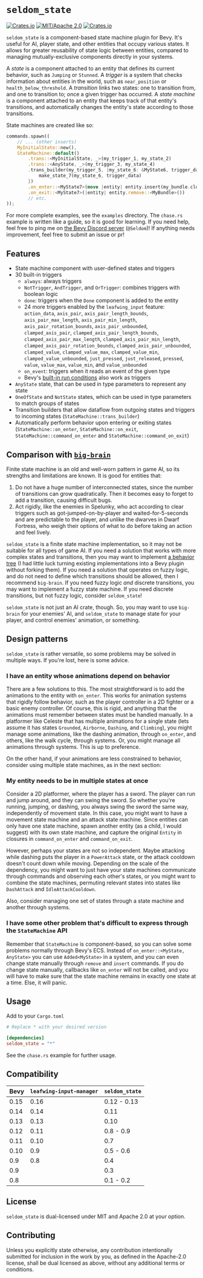 # `seldom_state`

[![Crates.io](https://img.shields.io/crates/v/seldom_state.svg)](https://crates.io/crates/seldom_state)
[![MIT/Apache 2.0](https://img.shields.io/badge/license-MIT%2FApache-blue.svg)](https://github.com/Seldom-SE/seldom_state#license)
[![Crates.io](https://img.shields.io/crates/d/seldom_state.svg)](https://crates.io/crates/seldom_state)

`seldom_state` is a component-based state machine plugin for Bevy. It's useful for AI, player state,
and other entities that occupy various states. It allows for greater reusability of state logic
between entities, compared to managing mutually-exclusive components directly in your systems.

A *state* is a component attached to an entity that defines its current behavior, such as `Jumping`
or `Stunned`. A *trigger* is a system that checks information about entities in the world, such as
`near_position` or `health_below_threshold`. A *transition* links two states: one to transition
from, and one to transition to; once a given trigger has occurred. A *state machine* is a component
attached to an entity that keeps track of that entity's transitions, and automatically changes the
entity's state according to those transitions.

State machines are created like so:

```Rust
commands.spawn((
    // ... (other inserts)
    MyInitialState::new(),
    StateMachine::default()
        .trans::<MyInitialState, _>(my_trigger_1, my_state_2)
        .trans::<AnyState, _>(my_trigger_3, my_state_4)
        .trans_builder(my_trigger_5, |my_state_6: &MyState6, trigger_data| {
            make_state_7(my_state_6, trigger_data)
        })
        .on_enter::<MyState7>(move |entity| entity.insert(my_bundle.clone()))
        .on_exit::<MyState7>(|entity| entity.remove::<MyBundle>())
        // etc.
));
```

For more complete examples, see the `examples` directory. The `chase.rs` example is written like a
guide, so it is good for learning. If you need help, feel free to ping me on
[the Bevy Discord server](https://discord.com/invite/bevy) (`@Seldom`)! If anything needs
improvement, feel free to submit an issue or pr!

## Features

- State machine component with user-defined states and triggers
- 30 built-in triggers
    - `always`: always triggers
    - `NotTrigger`, `AndTrigger`, and `OrTrigger`: combines triggers with boolean logic
    - `done`: triggers when the `Done` component is added to the entity
    - 24 more triggers enabled by the `leafwing_input` feature: `action_data`, `axis_pair`,
    `axis_pair_length_bounds`, `axis_pair_max_length`, `axis_pair_min_length`,
    `axis_pair_rotation_bounds`, `axis_pair_unbounded`, `clamped_axis_pair`,
    `clamped_axis_pair_length_bounds`, `clamped_axis_pair_max_length`,
    `clamped_axis_pair_min_length`, `clamped_axis_pair_rotation_bounds`,
    `clamped_axis_pair_unbounded`, `clamped_value`, `clamped_value_max`, `clamped_value_min`,
    `clamped_value_unbounded`, `just_pressed`, `just_released`, `pressed`, `value`, `value_max`,
    `value_min`, and `value_unbounded`
    - `on_event`: triggers when it reads an event of the given type
    - Bevy's [built-in run conditions](https://docs.rs/bevy/latest/bevy/ecs/schedule/common_conditions/index.html)
    also work as triggers
- `AnyState` state, that can be used in type parameters to represent any state
- `OneOfState` and `NotState` states, which can be used in type parameters to match groups of states
- Transition builders that allow dataflow from outgoing states and triggers to incoming states
(`StateMachine::trans_builder`)
- Automatically perform behavior upon entering or exiting states (`StateMachine::on_enter`,
`StateMachine::on_exit`, `StateMachine::command_on_enter` and `StateMachine::command_on_exit`)

## Comparison with [`big-brain`](https://github.com/zkat/big-brain)

Finite state machine is an old and well-worn pattern in game AI, so its strengths and limitations
are known. It is good for entities that:

1. Do not have a huge number of interconnected states, since the number of transitions can grow
quadratically. Then it becomes easy to forget to add a transition, causing difficult bugs.
2. Act rigidly, like the enemies in Spelunky, who act according to clear triggers such as
got-jumped-on-by-player and waited-for-5-seconds and are predictable to the player, and unlike the
dwarves in Dwarf Fortress, who weigh their options of what to do before taking an action and feel
lively.

`seldom_state` is a finite state machine implementation, so it may not be suitable for all types of
game AI. If you need a solution that works with more complex states and transitions, then you may
want to implement
[a behavior tree](https://www.gamedeveloper.com/programming/behavior-trees-for-ai-how-they-work) (I
had little luck turning existing implementations into a Bevy plugin without forking them). If you
need a solution that operates on fuzzy logic, and do not need to define which transitions should be
allowed, then I recommend `big-brain`. If you need fuzzy logic *and* discrete transitions, you may
want to implement a fuzzy state machine. If you need discrete transitions, but not fuzzy logic,
consider `seldom_state`!

`seldom_state` is not just an AI crate, though. So, you may want to use `big-brain` for your
enemies' AI, and `seldom_state` to manage state for your player, and control enemies' animation, or
something.

## Design patterns

`seldom_state` is rather versatile, so some problems may be solved in multiple ways. If you're lost,
here is some advice.

### I have an entity whose animations depend on behavior

There are a few solutions to this. The most straightforward is to add the animations to the entity
with `on_enter`. This works for animation systems that rigidly follow behavior, such as the player
controller in a 2D fighter or a basic enemy controller. Of course, this is rigid, and anything that
the animations must remember between states must be handled manually. In a platformer like Celeste
that has multiple animations for a single state (lets assume it has states `Grounded`, `Airborne`,
`Dashing`, and `Climbing`), you might manage some animations, like the dashing animation, through
`on_enter`, and others, like the walk cycle, through systems. Or, you might manage all animations
through systems. This is up to preference.

On the other hand, if your animations are less constrained to behavior, consider using multiple
state machines, as in the next section:

### My entity needs to be in multiple states at once

Consider a 2D platformer, where the player has a sword. The player can run and jump around, and they
can swing the sword. So whether you're running, jumping, or dashing, you always swing the sword the
same way, independently of movement state. In this case, you might want to have a movement state
machine and an attack state machine. Since entities can only have one state machine, spawn another
entity (as a child, I would suggest) with its own state machine, and capture the original `Entity`
in closures in `command_on_enter` and `command_on_exit`.

However, perhaps your states are not so independent. Maybe attacking while dashing puts the player
in a `PowerAttack` state, or the attack cooldown doesn't count down while moving. Depending on the
scale of the dependency, you might want to just have your state machines communicate through
commands and observing each other's states, or you might want to combine the state machines,
permuting relevant states into states like `DashAttack` and `IdleAttackCooldown`.

Also, consider managing one set of states through a state machine and another through systems.

### I have some other problem that's difficult to express through the `StateMachine` API

Remember that `StateMachine` is component-based, so you can solve some problems normally through
Bevy's ECS. Instead of `on_enter::<MyState, AnyState>` you can use `Added<MyState>` in a system, and you can
even change state manually through `remove` and `insert` commands. If you do change state manually,
callbacks like `on_enter` will not be called, and you will have to make sure that the state machine
remains in exactly one state at a time. Else, it will panic.

## Usage

Add to your `Cargo.toml`

```toml
# Replace * with your desired version

[dependencies]
seldom_state = "*"
```

See the `chase.rs` example for further usage.

## Compatibility

| Bevy | `leafwing-input-manager` | `seldom_state` |
| ---- | ------------------------ | -------------- |
| 0.15 | 0.16                     | 0.12 - 0.13    |
| 0.14 | 0.14                     | 0.11           |
| 0.13 | 0.13                     | 0.10           |
| 0.12 | 0.11                     | 0.8 - 0.9      |
| 0.11 | 0.10                     | 0.7            |
| 0.10 | 0.9                      | 0.5 - 0.6      |
| 0.9  | 0.8                      | 0.4            |
| 0.9  |                          | 0.3            |
| 0.8  |                          | 0.1 - 0.2      |

## License

`seldom_state` is dual-licensed under MIT and Apache 2.0 at your option.

## Contributing

Unless you explicitly state otherwise, any contribution intentionally submitted for inclusion in the
work by you, as defined in the Apache-2.0 license, shall be dual licensed as above, without any
additional terms or conditions.
